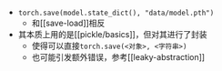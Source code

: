 - `torch.save(model.state_dict(), "data/model.pth")`
  - 和[[save-load]]相反
- 其本质上用的是[[pickle/basics]]，但对其进行了封装
  - 使得可以直接`torch.save(<对象>, <字符串>)`
  - 也可能引发额外错误，参考[[leaky-abstraction]]